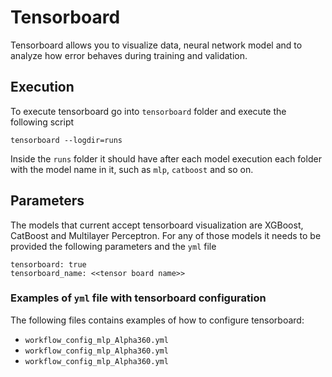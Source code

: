 # Tensorboard

Tensorboard allows you to visualize data, neural network model and to analyze how error behaves during training and validation. 

## Execution

To execute tensorboard go into `tensorboard` folder and execute the following script

```
tensorboard --logdir=runs
```

Inside the `runs` folder it should have after each model execution each folder with the model name in it, such as `mlp`, `catboost` and so on.

## Parameters

The models that current accept tensorboard visualization are XGBoost, CatBoost and Multilayer Perceptron. For any of those models it needs to be provided the following parameters and the `yml` file

```
tensorboard: true
tensorboard_name: <<tensor board name>>
```
### Examples of `yml` file with tensorboard configuration

The following files contains examples of how to configure tensorboard:

- `workflow_config_mlp_Alpha360.yml`
- `workflow_config_mlp_Alpha360.yml`
- `workflow_config_mlp_Alpha360.yml`
